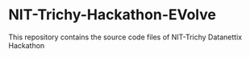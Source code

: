 # NIT-Trichy-Hackathon-EVolve
This repository contains the source code files of NIT-Trichy Datanettix  Hackathon 
